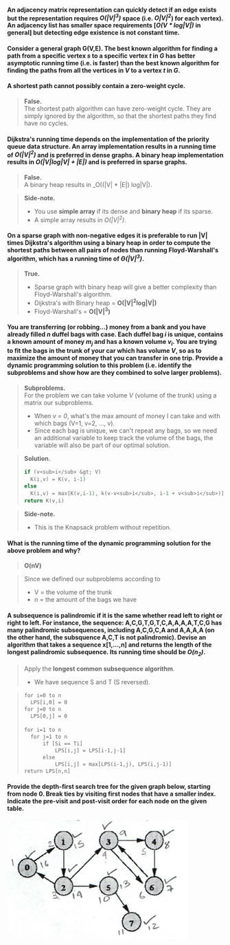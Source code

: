 #### An adjacency matrix representation can quickly detect if an edge exists but the representation requires _O(|V|<sup>3</sup>)_ space (i.e. _O|V|<sup>2</sup>_) for each vertex). An adjacency list has smaller space requirements [_O(V * log|V|)_ in general] but detecting edge existence is not constant time.

#### Consider a general graph G(V,E). The best known algorithm for finding a path from a specific vertex _s_ to a specific vertex _t_ in _G_ has better asymptotic running time (i.e. is faster) than the best known algorithm for finding the paths from all the vertices in _V_ to a vertex _t_ in _G_.

#### A shortest path cannot possibly contain a zero-weight cycle.

> __False.__  
> The shortest path algorithm can have zero-weight cycle. They are simply ignored by the algorithm, so that the shortest paths they find have no cycles.

#### Dijkstra's running time depends on the implementation of the priority queue data structure. An array implementation results in a running time of _O(|V|<sup>2</sup>)_ and is preferred in dense graphs. A binary heap implementation results in _O(|V|log|V| + |E|)_ and is preferred in sparse graphs.

> __False.__  
> A binary heap results in _O((|V| * |E|) log|V|).

> __Side-note.__  
> * You use __simple array__ if its dense and __binary heap__ if its sparse.
> * A simple array results in _O(|V|<sup>2</sup>)_.

#### On a sparse graph with non-negative edges it is preferable to run |V| times Dijkstra's algorithm using a binary heap in order to compute the shortest paths between all pairs of nodes than running Floyd-Warshall's algorithm, which has a running time of _&Theta;(|V|<sup>3</sup>)_.

> __True.__  
> * Sparse graph with binary heap will give a better complexity than Floyd-Warshall's algorithm.
> * Dijkstra's with Binary heap = __O(|V|<sup>2</sup>log|V|)__
> * Floyd-Warshall's = __O(|V|<sup>3</sup>)__

#### You are transferring (or robbing...) money from a bank and you have already filled _n_ duffel bags with case. Each duffel bag _i_ is unique, contains a known amount of money _m<sub>j</sub>_ and has a known volume _v<sub>i</sub>_. You are trying to fit the bags in the trunk of your car which has volume _V_, so as to maximize the amount of money that you can transfer in one trip. Provide a dynamic programming solution to this problem (i.e. identify the subproblems and show how are they combined to solve larger problems).

> __Subproblems.__  
> For the problem we can take volume _V_ (volume of the trunk) using a matrix our subproblems.  
> * When _v = 0_, what's the max amount of money I can take and with which bags (V=1, v=2, ..., v).
> * Since each bag is unique, we can't repeat any bags, so we need an additional variable to keep track the volume of the bags, the variable will also be part of our optimal solution.

> __Solution.__  
> ```c
> if (v<sub>i</sub> &gt; V)
>	K(i,v) = K(v, i-1)
> else
>	K(i,v) = max[K(v,i-1), k(v-v<sub>i</sub>, i-1 + v<sub>i</sub>)]
> return K(v,i)
> ```

> __Side-note.__  
> * This is the Knapsack problem without repetition.

#### What is the running time of the dynamic programming solution for the above problem and why?

> __O(nV)__

> Since we defined our subproblems according to  
> * V = the volume of the trunk
> * n = the amount of the bags we have

#### A subsequence is palindromic if it is the same whether read left to right or right to left. For instance, the sequence: A,C,G,T,G,T,C,A,A,A,A,T,C,G has many palindromic subsequences, including A,C,G,C,A and A,A,A,A (on the other hand, the subsquence A,C,T is not palindromic). Devise an algorithm that takes a sequence x[1,...,n] and returns the length of the longest palindromic subsequence. Its running time should be _O(n<sub>2</sub>)_.

> Apply the __longest common subsequence algorithm__.  
> * We have sequence S and T (S reversed).

> ```
> for i=0 to n
>	LPS[i,0] = 0
> for j=0 to n
>	LPS[0,j] = 0
>
> for i=1 to n
> 	for j=1 to n
>		if [Si == Ti]
>			LPS[i,j] = LPS[i-1,j-1]
>		else
>			LPS[i,j] = max[LPS(i-1,j), LPS(i,j-1)]
> return LPS[n,n]
> ```

#### Provide the depth-first search tree for the given graph below, starting from node 0. Break ties by visiting first nodes that have a smaller index. Indicate the pre-visit and post-visit order for each node on the given table.

![depth-first search graph](img/breath-first-search-graph.png)






